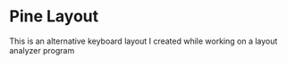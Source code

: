 # Pine Layout

This is an alternative keyboard layout I created while working on a layout analyzer program

